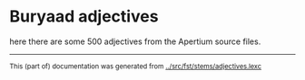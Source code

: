 # Buryaad adjectives

here there are some 500 adjectives from the Apertium source files.


* * *
<small>This (part of) documentation was generated from [../src/fst/stems/adjectives.lexc](http://github.com/giellalt/lang-bxr/blob/main/../src/fst/stems/adjectives.lexc)</small>